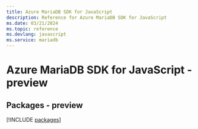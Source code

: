 ```yaml
---
title: Azure MariaDB SDK for JavaScript
description: Reference for Azure MariaDB SDK for JavaScript
ms.date: 03/21/2024
ms.topic: reference
ms.devlang: javascript
ms.service: mariadb
---
```

# Azure MariaDB SDK for JavaScript - preview
## Packages - preview
[!INCLUDE [packages](mariadb-index.md)]